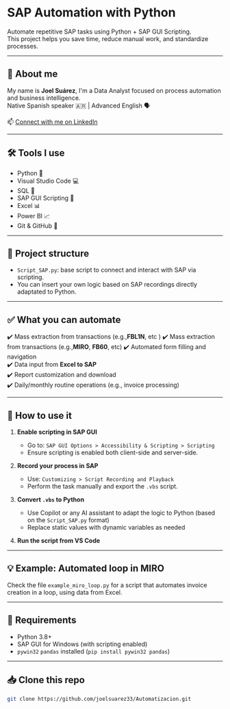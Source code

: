 # SAP Automation with Python

Automate repetitive SAP tasks using Python + SAP GUI Scripting.  
This project helps you save time, reduce manual work, and standardize processes.

---

## 👋 About me

My name is **Joel Suárez**, I'm a Data Analyst focused on process automation and business intelligence.  
Native Spanish speaker 🇦🇷 | Advanced English 🗣️

📫 [Connect with me on LinkedIn](https://www.linkedin.com/in/joel-f-suarez/)

---

## 🛠️ Tools I use

- Python 🐍
- Visual Studio Code 💻
- SQL 💾
- SAP GUI Scripting 📘
- Excel 📊
- Power BI 📈
- Git & GitHub 🔧

---

## 📂 Project structure

- `Script_SAP.py`: base script to connect and interact with SAP via scripting.
- You can insert your own logic based on SAP recordings directly adaptated to Python.

---

## ✅ What you can automate

✔️ Mass extraction from transactions (e.g.,**FBL1N**, etc )
✔️ Mass extraction from transactions (e.g.,**MIRO**, **FB60**, etc)
✔️ Automated form filling and navigation  
✔️ Data input from **Excel to SAP**  
✔️ Report customization and download  
✔️ Daily/monthly routine operations (e.g., invoice processing)

---

## 🚀 How to use it

1. **Enable scripting in SAP GUI**  
   - Go to: `SAP GUI Options > Accessibility & Scripting > Scripting`
   - Ensure scripting is enabled both client-side and server-side.

2. **Record your process in SAP**  
   - Use: `Customizing > Script Recording and Playback`
   - Perform the task manually and export the `.vbs` script.

3. **Convert `.vbs` to Python**  
   - Use Copilot or any AI assistant to adapt the logic to Python (based on the `Script_SAP.py` format)
   - Replace static values with dynamic variables as needed

4. **Run the script from VS Code**

---

## 💡 Example: Automated loop in MIRO

Check the file `example_miro_loop.py` for a script that automates invoice creation in a loop, using data from Excel.

---

## 📎 Requirements

- Python 3.8+
- SAP GUI for Windows (with scripting enabled)
- `pywin32` `pandas` installed (`pip install pywin32 pandas`)

---

## 📥 Clone this repo

```bash
git clone https://github.com/joelsuarez33/Automatizacion.git
